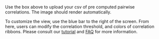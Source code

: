 Use the box above to upload your csv of pre computed pairwise correlations. The image should render automatically. 

To customize the view, use the blue bar to the right of the screen. From here, users can modify the correlation threshold, and colors of correlation ribbons. Please consult our [tutorial](/tutorial) and [FAQ](/faq) for more information. 

